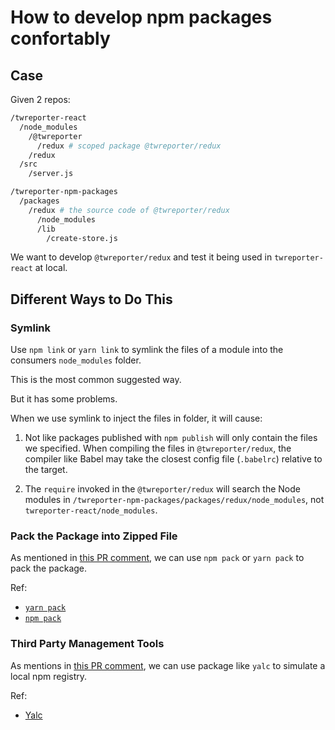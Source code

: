# How to develop npm packages confortably


## Case

Given 2 repos:

```bash
/twreporter-react
  /node_modules
    /@twreporter
      /redux # scoped package @twreporter/redux
    /redux
  /src
    /server.js
```

```bash
/twreporter-npm-packages
  /packages
    /redux # the source code of @twreporter/redux
      /node_modules
      /lib
        /create-store.js
```

We want to develop `@twreporter/redux` and test it being used in `twreporter-react` at local.


## Different Ways to Do This

### Symlink

Use `npm link` or `yarn link` to symlink the files of a module into the consumers `node_modules` folder.

This is the most common suggested way.

But it has some problems.

When we use symlink to inject the files in folder, it will cause:

1. Not like packages published with `npm publish` will only contain the files we specified. When compiling the files in `@twreporter/redux`, the compiler like Babel may take the closest config file (`.babelrc`) relative to the target.

2. The `require` invoked in the `@twreporter/redux` will search the Node modules in `/twreporter-npm-packages/packages/redux/node_modules`, not `twreporter-react/node_modules`.


### Pack the Package into Zipped File

As mentioned in [this PR comment](https://github.com/twreporter/twreporter-react/pull/1320#issuecomment-523714489), we can use `npm pack` or `yarn pack` to pack the package. 

Ref: 

- [`yarn pack`](https://yarnpkg.com/lang/en/docs/cli/pack/)
- [`npm pack`](https://docs.npmjs.com/cli/pack.html)


### Third Party Management Tools

As mentions in [this PR comment](https://github.com/twreporter/twreporter-react/pull/1320#issuecomment-523373005), we can use package like `yalc` to simulate a local npm registry.

Ref:

- [Yalc](https://github.com/whitecolor/yalc)
